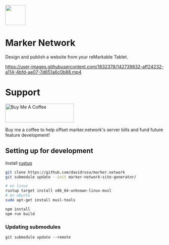 <a href="https://marker.network"><img src="https://user-images.githubusercontent.com/1832378/142739772-34011e39-4d73-4aa8-a9ba-090261bef67b.png" width=64px /></a>

# Marker Network

Design and publish a website from your reMarkable Tablet.


https://user-images.githubusercontent.com/1832378/142739832-aff24232-a114-4bfd-ae07-7d651a6c0b88.mp4


# Support
<a href="https://www.buymeacoffee.com/davidrusu" target="_blank"><img src="https://cdn.buymeacoffee.com/buttons/v2/default-yellow.png" alt="Buy Me A Coffee" style="height: 60px !important;width: 217px !important;" ></a>

Buy me a coffee to help offset marker.network's server bills and fund future feature development!

## Setting up for development

Install [rustup](https://rustup.rs/)

```bash
git clone https://github.com/davidrusu/marker.network
git submodule update --init marker-network-site-generator/

# on linux
rustup target install x86_64-unknown-linux-musl
# on ubuntu
sudo apt-get install musl-tools

npm install
npm run build
```

### Updating submodules

```
git submodule update --remote
```
